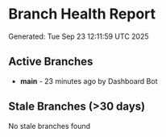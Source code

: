 # Branch Health Report
Generated: Tue Sep 23 12:11:59 UTC 2025

## Active Branches
- **main** - 23 minutes ago by Dashboard Bot

## Stale Branches (>30 days)
No stale branches found
